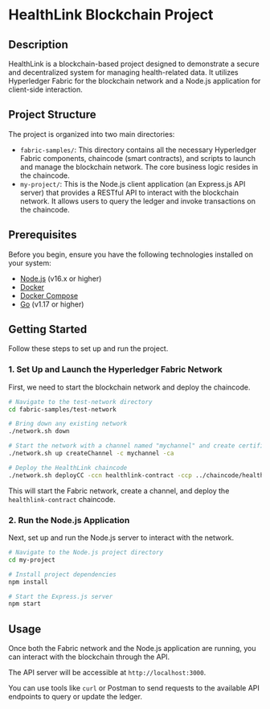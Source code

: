 # HealthLink Blockchain Project

## Description

HealthLink is a blockchain-based project designed to demonstrate a secure and decentralized system for managing health-related data. It utilizes Hyperledger Fabric for the blockchain network and a Node.js application for client-side interaction.

## Project Structure

The project is organized into two main directories:

-   `fabric-samples/`: This directory contains all the necessary Hyperledger Fabric components, chaincode (smart contracts), and scripts to launch and manage the blockchain network. The core business logic resides in the chaincode.
-   `my-project/`: This is the Node.js client application (an Express.js API server) that provides a RESTful API to interact with the blockchain network. It allows users to query the ledger and invoke transactions on the chaincode.

## Prerequisites

Before you begin, ensure you have the following technologies installed on your system:

-   [Node.js](https://nodejs.org/) (v16.x or higher)
-   [Docker](https://www.docker.com/get-started)
-   [Docker Compose](https://docs.docker.com/compose/install/)
-   [Go](https://golang.org/doc/install) (v1.17 or higher)

## Getting Started

Follow these steps to set up and run the project.

### 1. Set Up and Launch the Hyperledger Fabric Network

First, we need to start the blockchain network and deploy the chaincode.

```bash
# Navigate to the test-network directory
cd fabric-samples/test-network

# Bring down any existing network
./network.sh down

# Start the network with a channel named "mychannel" and create certificate authorities
./network.sh up createChannel -c mychannel -ca

# Deploy the HealthLink chaincode
./network.sh deployCC -ccn healthlink-contract -ccp ../chaincode/healthlink-contract -ccl go
```

This will start the Fabric network, create a channel, and deploy the `healthlink-contract` chaincode.

### 2. Run the Node.js Application

Next, set up and run the Node.js server to interact with the network.

```bash
# Navigate to the Node.js project directory
cd my-project

# Install project dependencies
npm install

# Start the Express.js server
npm start
```

## Usage

Once both the Fabric network and the Node.js application are running, you can interact with the blockchain through the API.

The API server will be accessible at `http://localhost:3000`.

You can use tools like `curl` or Postman to send requests to the available API endpoints to query or update the ledger.
